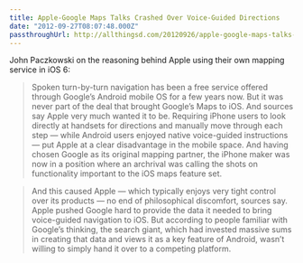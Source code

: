 ```yaml
---
title: Apple-Google Maps Talks Crashed Over Voice-Guided Directions
date: "2012-09-27T08:07:48.000Z"
passthroughUrl: http://allthingsd.com/20120926/apple-google-maps-talks-crashed-over-voice-guided-directions/
---
```


John Paczkowski on the reasoning behind Apple using their own mapping service in iOS 6:

> Spoken turn-by-turn navigation has been a free service offered through Google’s Android mobile OS for a few years now. But it was never part of the deal that brought Google’s Maps to iOS. And sources say Apple very much wanted it to be. Requiring iPhone users to look directly at handsets for directions and manually move through each step — while Android users enjoyed native voice-guided instructions — put Apple at a clear disadvantage in the mobile space. And having chosen Google as its original mapping partner, the iPhone maker was now in a position where an archrival was calling the shots on functionality important to the iOS maps feature set.

> And this caused Apple — which typically enjoys very tight control over its products — no end of philosophical discomfort, sources say. Apple pushed Google hard to provide the data it needed to bring voice-guided navigation to iOS. But according to people familiar with Google’s thinking, the search giant, which had invested massive sums in creating that data and views it as a key feature of Android, wasn’t willing to simply hand it over to a competing platform.